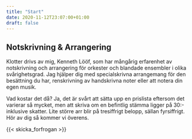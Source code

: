 ```yaml
---
title: "Start"
date: 2020-11-12T23:07:00+01:00
draft: false
---
```


## Notskrivning & Arrangering
Klotter drivs av mig, Kenneth Lööf, som har mångårig erfarenhet av notskrivning och arrangering för orkester och blandade ensembler i olika svårighetsgrad. Jag hjälper dig med specialskrivna arrangemang för den besättning du har, renskrivning av handskrivna noter eller att notera din egen musik.

Vad kostar det då? Ja, det är svårt att sätta upp en prislista eftersom det varierar så mycket, men att skriva om en befintlig stämma ligger på 30:- inklusive skatter. Lite större arr blir på tresiffrigt belopp, sällan fyrsiffrigt. Hör av dig så kommer vi överens.

{{< skicka_forfrogan >}}

